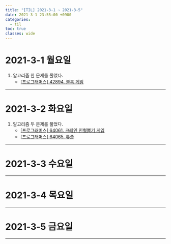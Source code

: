 ```yaml
---
title: "[TIL] 2021-3-1 ~ 2021-3-5"
date: 2021-3-1 23:55:00 +0900
categories:
  - til
toc: true
classes: wide
---
```


# 2021-3-1 월요일

1. 알고리즘 한 문제를 풀었다.
   - [[프로그래머스] 42894. 블록 게임](http://ddb8036631.github.io/programmers/42894_블록-게임)

---

# 2021-3-2 화요일

1. 알고리즘 두 문제를 풀었다.
   - [[프로그래머스] 64061. 크레인 인형뽑기 게임](http://ddb8036631.github.io/programmers/64061_크레인-인형뽑기-게임)
   - [[프로그래머스] 64065. 튜플](http://ddb8036631.github.io/programmers/64065_튜플)

---

# 2021-3-3 수요일

---

# 2021-3-4 목요일

---

# 2021-3-5 금요일

---